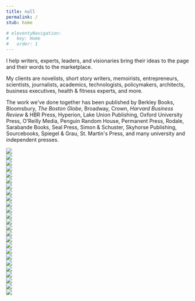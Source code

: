 ```yaml
---
title: null
permalink: /
stub: home

# eleventyNavigation:
#   key: Home
#   order: 1
---
```


I help writers, experts, leaders, and visionaries bring their ideas to the page and their words to the marketplace.

My clients are novelists, short story writers, memoirists, entrepreneurs, scientists, journalists, academics, technologists, policymakers, architects, business executives, health & fitness experts, and more.

The work we've done together has been published by Berkley Books, Bloomsbury, _The Boston Globe_, Broadway, Crown, _Harvard Business Review_ & HBR Press, Hyperion, Lake Union Publishing, Oxford University Press, O'Reilly Media, Penguin Random House, Permanent Press, Rodale, Sarabande Books, Seal Press, Simon & Schuster, Skyhorse Publishing, Sourcebooks, Spiegel & Grau, St. Martin's Press, and many university and independent presses.

<div class="books">
  <div class="cover"><img src="/assets/img/books/burnout.jpeg" /></div>
  <div class="cover"><img src="/assets/img/books/anxious.jpeg" /></div>
  <div class="cover"><img src="/assets/img/books/design.jpeg" /></div>
  <div class="cover"><img src="/assets/img/books/leader.png" /></div>
  <div class="cover"><img src="/assets/img/books/waitress.jpeg" /></div>
  <div class="cover"><img src="/assets/img/books/wholebody.jpeg" /></div>
  <div class="cover"><img src="/assets/img/books/eat.jpeg" /></div>
  <div class="cover"><img src="/assets/img/books/heal.jpeg" /></div>

  <div class="cover"><img src="/assets/img/books/adversity.jpeg" /></div>
  <div class="cover"><img src="/assets/img/books/beach.jpeg" /></div>
  <div class="cover"><img src="/assets/img/books/bluebox.jpeg" /></div>
  <div class="cover"><img src="/assets/img/books/cloud.jpeg" /></div>
  <div class="cover"><img src="/assets/img/books/death.jpeg" /></div>
  <div class="cover"><img src="/assets/img/books/dome.jpeg" /></div>
  <div class="cover"><img src="/assets/img/books/fearfaith.jpeg" /></div>
  <div class="cover"><img src="/assets/img/books/fun.jpeg" /></div>
  <div class="cover"><img src="/assets/img/books/grammar.jpeg" /></div>
  <div class="cover"><img src="/assets/img/books/memory.jpeg" /></div>
  <div class="cover"><img src="/assets/img/books/paris.jpeg" /></div>
  <div class="cover"><img src="/assets/img/books/skytrain.jpeg" /></div>
  <div class="cover"><img src="/assets/img/books/sleepwalker.jpeg" /></div>
  <div class="cover"><img src="/assets/img/books/spirit.jpeg" /></div>
  <div class="cover"><img src="/assets/img/books/stop.jpeg" /></div>
  <div class="cover"><img src="/assets/img/books/superhuman.jpeg" /></div>
  <div class="cover"><img src="/assets/img/books/unblocked.jpeg" /></div>
</div>
